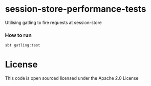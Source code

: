 # session-store-performance-tests

Utilising gatling to fire requests at session-store

### How to run

```sbtshell
sbt gatling:test
```

License
=======
This code is open sourced licensed under the Apache 2.0 License